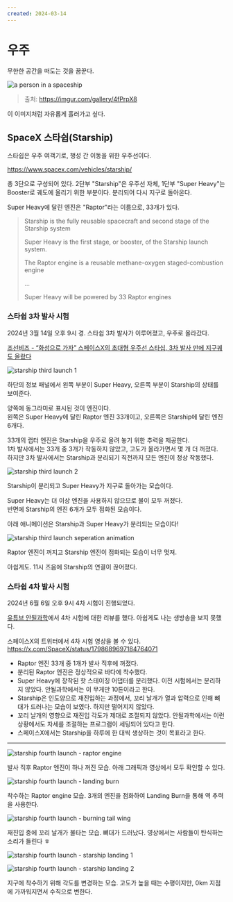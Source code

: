 ```yaml
---
created: 2024-03-14
---
```

# 우주

무한한 공간을 떠도는 것을 꿈꾼다.

![a person in a spaceship](./res/person-on-spaceship.png)

> 출처: https://imgur.com/gallery/4fPrpX8

이 이미지처럼 자유롭게 흘러가고 싶다.

## SpaceX 스타쉽(Starship)

스타쉽은 우주 여객기로, 행성 간 이동을 위한 우주선이다.

https://www.spacex.com/vehicles/starship/

총 3단으로 구성되어 있다.
2단부 "Starship"은 우주선 자체, 1단부 "Super Heavy"는 Booster로 궤도에 올리기 위한 부분이다. 분리되어 다시 지구로 돌아온다.

Super Heavy에 달린 엔진은 "Raptor"라는 이름으로, 33개가 있다.

> Starship is the fully reusable spacecraft and second stage of the Starship system
> 
> Super Heavy is the first stage, or booster, of the Starship launch system.
>
> The Raptor engine is a reusable methane-oxygen staged-combustion engine
> 
> ...
> 
> Super Heavy will be powered by 33 Raptor engines

### 스타쉽 3차 발사 시험

2024년 3월 14일 오후 9시 경. 스타쉽 3차 발사가 이루어졌고, 우주로 올라갔다.

[조선비즈 - “화성으로 가자” 스페이스X의 초대형 우주선 스타십, 3차 발사 만에 지구궤도 올랐다](https://biz.chosun.com/science-chosun/technology/2024/03/14/JH6FGNK5YNC5FEBSKINGFFOR34/)

![starship third launch 1](./res/starship-third-launch-integrated.png)

하단의 정보 패널에서 왼쪽 부분이 Super Heavy, 오른쪽 부분이 Starship의 상태를 보여준다.

양쪽에 동그라미로 표시된 것이 엔진이다.\
왼쪽은 Super Heavy에 달린 Raptor 엔진 33개이고, 오른쪽은 Starship에 달린 엔진 6개다.

33개의 랩터 엔진은 Starship을 우주로 올려 놓기 위한 추력을 제공한다.\
1차 발사에서는 33개 중 3개가 작동하지 않았고, 고도가 올라가면서 몇 개 더 꺼졌다.\
하지만 3차 발사에서는 Starship과 분리되기 직전까지 모든 엔진이 정상 작동했다.

![starship third launch 2](./res/starship-third-launch-separated.png)

Starship이 분리되고 Super Heavy가 지구로 돌아가는 모습이다.

Super Heavy는 더 이상 엔진을 사용하지 않으므로 불이 모두 꺼졌다.\
반면에 Starship의 엔진 6개가 모두 점화된 모습이다.

아래 애니메이션은 Starship과 Super Heavy가 분리되는 모습이다!

![starship third launch seperation animation](./res/starship-third-launch-separation.gif)

Raptor 엔진이 꺼지고 Starship 엔진이 점화되는 모습이 너무 멋져.

아쉽게도. 11시 즈음에 Starship의 연결이 끊어졌다.

### 스타쉽 4차 발사 시험

2024년 6월 6일 오후 9시 4차 시험이 진행되었다.

[유튜브 안될과학](https://www.youtube.com/watch?v=K2kLVm_QOIg)에서 4차 시험에 대한 리뷰를 했다.
아쉽게도 나는 생방송을 보지 못했다.

스페이스X의 트위터에서 4차 시험 영상을 볼 수 있다.\
https://x.com/SpaceX/status/1798689697184764071

- Raptor 엔진 33개 중 1개가 발사 직후에 꺼졌다.
- 분리된 Raptor 엔진은 정상적으로 바다에 착수했다.
- Super Heavy에 장착된 핫 스테이징 어댑터를 분리했다. 이전 시험에서는 분리하지 않았다. 안될과학에서는 이 무게만 10톤이라고 한다.
- Starship은 인도양으로 재진입하는 과정에서, 꼬리 날개가 열과 압력으로 인해 뼈대가 드러나는 모습이 보였다. 하지만 떨어지지 않았다.
- 꼬리 날개의 영향으로 재진입 각도가 제대로 조절되지 않았다. 안될과학에서는 이런 상황에서도 자세를 조절하는 프로그램이 세팅되어 있다고 한다.
- 스페이스X에서는 Starship을 하루에 한 대씩 생상하는 것이 목표라고 한다.

---

![starship fourth launch - raptor engine](./res/starship-fourth-launch-raptor-engine.png)

발사 직후 Raptor 엔진이 하나 꺼진 모습. 아래 그래픽과 영상에서 모두 확인할 수 있다.

![starship fourth launch - landing burn](./res/starship-fourth-launch-landing-burn.png)

착수하는 Raptor engine 모습. 3개의 엔진을 점화하여 Landing Burn을 통해 역 추력을 사용한다.

![starship fourth launch - burning tail wing](./res/starship-fourth-launch-starship-burning-wing.png)

재진입 중에 꼬리 날개가 불타는 모습. 뼈대가 드러났다.
영상에서는 사람들이 탄식하는 소리가 들린다 ㅎ

![starship fourth launch - starship landing 1](./res/starship-fourth-launch-starship-landing-1.png)

![starship fourth launch - starship landing 2](./res/starship-fourth-launch-starship-landing-2.png)

지구에 착수하기 위해 각도를 변경하는 모습. 고도가 높을 때는 수평이지만, 0km 지점에 가까워지면서 수직으로 변한다.

